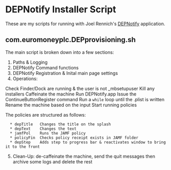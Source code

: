 # DEPNotify Installer Script

These are my scripts for running with Joel Rennich's [DEPNotify](https://gitlab.com/Mactroll/DEPNotify) application.


## com.euromoneyplc.DEPprovisioning.sh

The main script is broken down into a few sections:

1. Paths & Logging
2. DEPNotify Command functions
3. DEPNotify Registration & Inital main page settings
4. Operations:

  Check Finder/Dock are running & the user is not \_mbsetupuser
  Kill any installers
  Caffeinate the machine
  Run DEPNotify.app
  Issue the ContinueButtonRegister command
  Run a `while` loop until the .plist is written
  Rename the machine based on the input
  Start running policies

  The policies are structured as follows:
  
      * depTitle   Changes the title on the splash
      * depText    Changes the text
      * jamfPol    Runs the JAMF policy
      * policyFin  Checks policy receipt exists in JAMF folder
      * depStep    Adds step to progress bar & reactivates window to bring it to the front

5. Clean-Up: de-caffeinate the machine, send the quit messages then archive some logs and delete the rest
